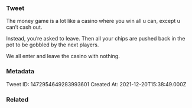 ### Tweet
The money game is a lot like a casino where you win all u can, except u can’t cash out.

Instead, you‘re asked to leave. Then all your chips are pushed back in the pot to be gobbled by the next players.

We all enter and leave the casino with nothing.

### Metadata
Tweet ID: 1472954649283993601
Created At: 2021-12-20T15:38:49.000Z

### Related

